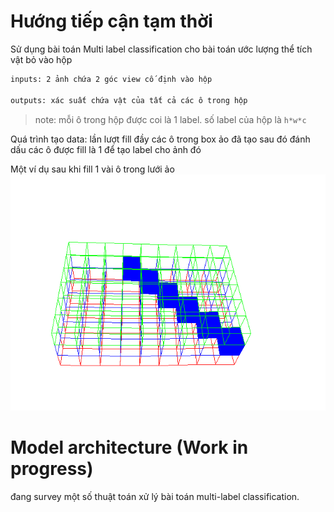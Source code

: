 # Hướng tiếp cận tạm thời

Sử dụng bài toán Multi label classification cho bài toán ước lượng thể tích vật bỏ vào hộp

```bash
inputs: 2 ảnh chứa 2 góc view cố định vào hộp

outputs: xác suất chứa vật của tất cả các ô trong hộp
```

>note: mỗi ô trong hộp được coi là 1 label. số label của hộp là `h*w*c`

Quá trình tạo data: lần lượt fill đầy các ô trong box ảo đã tạo sau đó đánh dấu các ô được fill là 1 để tạo label cho ảnh đó

Một ví dụ sau khi fill  1 vài ô trong lưới ảo
![My animated logo](save_image/6.png)

# Model architecture (Work in progress)

đang survey một số thuật toán xử lý bài toán multi-label classification.
